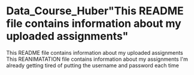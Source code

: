 # Data_Course_Huber"This README file contains information about my uploaded assignments" 
This README file contains information about my uploaded assignments
This REANIMATATION file contains information about my assignments
I'm already getting tired of putting the username and password each time
